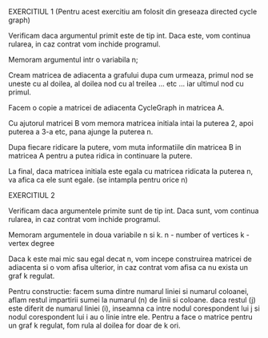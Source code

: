 EXERCITIUL 1 (Pentru acest exercitiu am folosit din greseaza directed cycle graph)

Verificam daca argumentul primit este de tip int. Daca este, vom continua rularea, in caz contrat vom inchide programul.

Memoram argumentul intr o variabila n;

Cream matricea de adiacenta a grafului dupa cum urmeaza, primul nod se uneste cu al doilea, al doilea nod cu al treilea ... etc ... iar ultimul nod cu primul.

Facem o copie a matricei de adiacenta CycleGraph in matricea A.

Cu ajutorul matricei B vom memora matricea initiala intai la puterea 2, apoi puterea a 3-a etc, pana ajunge la puterea n.

Dupa fiecare ridicare la putere, vom muta informatiile din matricea B in matricea A pentru a putea ridica in continuare la putere. 

La final, daca matricea initiala este egala cu matricea ridicata la puterea n, va afica ca ele sunt egale. (se intampla pentru orice n)

EXERCITIUL 2

Verificam daca argumentele primite sunt de tip int. Daca sunt, vom continua rularea, in caz contrat vom inchide programul.

Memoram argumentele in doua variabile n si k.
n - number of vertices
k - vertex degree

Daca k este mai mic sau egal decat n, vom incepe construirea matricei de adiacenta si o vom afisa ulterior, in caz contrat vom afisa ca nu exista un graf k regulat.

Pentru constructie: facem suma dintre numarul liniei si numarul coloanei, aflam restul impartirii sumei la numarul (n) de linii si coloane. daca restul (j) este diferit de numarul liniei (i), inseamna ca intre nodul corespondent lui j si nodul corespondent lui i au o linie intre ele. Pentru a face o matrice pentru un graf k regulat, fom rula al doilea for doar de k ori.
